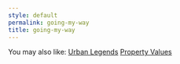 ```yaml
---
style: default
permalink: going-my-way
title: going-my-way
---
```

You may also like:
[Urban Legends](http://scp-wiki.net/urban-legends)
[Property Values](http://scp-wiki.net/property-values)